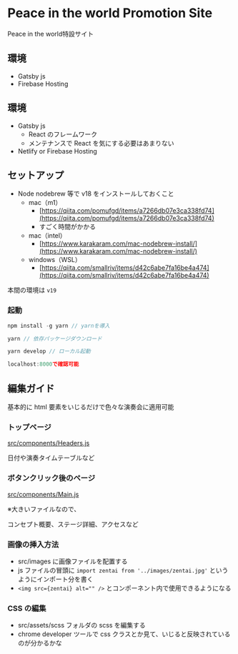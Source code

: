 # Peace in the world Promotion Site

Peace in the world特設サイト

## 環境

- Gatsby js
- Firebase Hosting

## 環境

- Gatsby js
  - React のフレームワーク
  - メンテナンスで React を気にする必要はあまりない
- Netlify or Firebase Hosting

## セットアップ

- Node nodebrew 等で v18 をインストールしておくこと
  - mac（m1）
    - [https://qiita.com/pomufgd/items/a7266db07e3ca338fd74](https://qiita.com/pomufgd/items/a7266db07e3ca338fd74)
    - すごく時間がかかる
  - mac（intel）
    - [https://www.karakaram.com/mac-nodebrew-install/](https://www.karakaram.com/mac-nodebrew-install/)
  - windows（WSL）
    - [https://qiita.com/smallriv/items/d42c6abe7fa16be4a474](https://qiita.com/smallriv/items/d42c6abe7fa16be4a474)

本間の環境は `v19`

### 起動

```jsx
npm install -g yarn // yarnを導入

yarn // 依存パッケージダウンロード

yarn develop // ローカル起動

localhost:8000で確認可能
```

## 編集ガイド

基本的に html 要素をいじるだけで色々な演奏会に適用可能

### トップページ

[src/components/Headers.js](https://github.com/cancaonovachor/promo-2019.cancaonovachor.com/blob/master/src/components/Headers.js)

日付や演奏タイムテーブルなど

### ボタンクリック後のページ

[src/components/Main.js](https://github.com/cancaonovachor/promo-2019.cancaonovachor.com/blob/master/src/components/Main.js)

※大きいファイルなので、

コンセプト概要、ステージ詳細、アクセスなど

### 画像の挿入方法

- src/images に画像ファイルを配置する
- js ファイルの冒頭に `import zentai from '../images/zentai.jpg'` というようにインポート分を書く
- `<img src={zentai} alt="" />` とコンポーネント内で使用できるようになる

### CSS の編集

- src/assets/scss フォルダの scss を編集する
- chrome developer ツールで css クラスとか見て、いじると反映されているのが分かるかな
